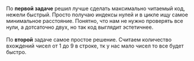 По **первой задаче** решил лучше сделать максимально читаемый код, нежели быстрый. Просто получаю индексы нулей и в цикле ищу самое минимальное расстояние. Понятно, что нам не нужно проверять все нули, а дотсаточно двух, но так код выглядит эстетичнее.<br>
<br>По **второй** задаче самое простое решение. Считаем количество вхождений чисел от 1 до 9 в строке, тк у нас мало чисел то все будет быстро.